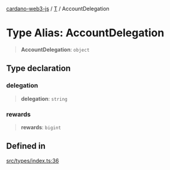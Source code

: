 [cardano-web3-js](../../../index.md) / [T](../index.md) / AccountDelegation

# Type Alias: AccountDelegation

> **AccountDelegation**: `object`

## Type declaration

### delegation

> **delegation**: `string`

### rewards

> **rewards**: `bigint`

## Defined in

[src/types/index.ts:36](https://github.com/xray-network/cardano-web3-js/blob/main/src/types/index.ts#L36)
